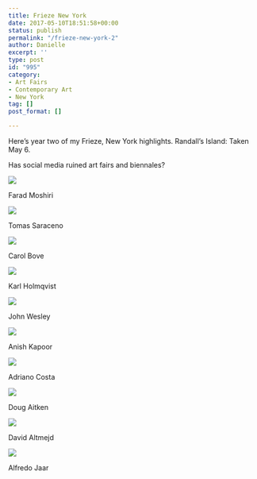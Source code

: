 ```yaml
---
title: Frieze New York
date: 2017-05-10T18:51:58+00:00
status: publish
permalink: "/frieze-new-york-2"
author: Danielle
excerpt: ''
type: post
id: "995"
category:
- Art Fairs
- Contemporary Art
- New York
tag: []
post_format: []

---
```

Here’s year two of my Frieze, New York highlights. Randall’s Island: Taken May 6.

Has social media ruined art fairs and biennales?

  
![](https://c1.staticflickr.com/5/4237/35410190835_8840dc95c4_z.jpg)

Farad Moshiri

  
![](https://c1.staticflickr.com/5/4272/35243713972_4f46343d21_z.jpg)

Tomas Saraceno

  
![](https://c1.staticflickr.com/5/4243/35243713572_07223922cc_z.jpg)

Carol Bove

  
![](https://c1.staticflickr.com/5/4204/35410189605_9eb2b7f7cd_z.jpg)

Karl Holmqvist

  
![](https://c1.staticflickr.com/5/4232/35410190545_1d6ac5bfcf_z.jpg)

John Wesley

![](https://c1.staticflickr.com/5/4275/35410190245_953d51a051_z.jpg)

Anish Kapoor

  
![](https://c1.staticflickr.com/5/4212/35410190085_1c0ee2a7e1_z.jpg)

Adriano Costa

  
![](https://c1.staticflickr.com/5/4233/35243714362_e6d92c7e73_z.jpg)

Doug Aitken

  
![](https://c1.staticflickr.com/5/4220/35023116710_a21580c2ca_z.jpg)

David Altmejd

  
![](https://c1.staticflickr.com/5/4277/35410190415_bd5ef4352e_z.jpg)

Alfredo Jaar